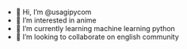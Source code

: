 - 👋 Hi, I’m @usagipycom
- 👀 I’m interested in anime
- 🌱 I’m currently learning  machine learning python 
- 💞️ I’m looking to collaborate on english community


<!---
usagipycom/usagipycom is a ✨ special ✨ repository because its `README.md` (this file) appears on your GitHub profile.
You can click the Preview link to take a look at your changes.
--->
